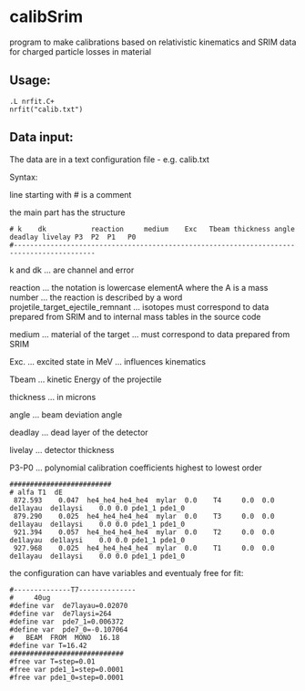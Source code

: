 calibSrim
=========

program to make calibrations based on relativistic kinematics and SRIM data for charged particle losses in material 

Usage:
---------

```
.L nrfit.C+
nrfit("calib.txt")
```


Data input:
-----------

The data are in a text configuration file - e.g. calib.txt

Syntax:

line starting with # is a comment

the main part has the structure

```#-----------------------------------------------------------------------------------------
# k    dk           reaction     medium    Exc   Tbeam thickness angle   deadlay livelay P3  P2  P1   P0
#------------------------------------------------------------------------------------------
```

k and dk ... are channel and error

reaction ... the notation is lowercase elementA where the A is a mass number
         ... the reaction is described by a word projetile_target_ejectile_remnant
         ... isotopes must correspond to data prepared from SRIM and to internal mass tables in the source code

medium ... material of the target
       ... must correspond to data prepared from SRIM

Exc.   ... excited state in MeV ... influences kinematics

Tbeam  ... kinetic Energy of the projectile

thickness ... in microns

angle ...    beam deviation angle

deadlay ... dead layer of the detector

livelay ... detector thickness

P3-P0 ...  polynomial calibration coefficients highest to lowest order

```
#########################
# alfa T1  dE
 872.593    0.047  he4_he4_he4_he4  mylar  0.0    T4     0.0  0.0   de1layau  de1laysi    0.0 0.0 pde1_1 pde1_0
 879.290    0.025  he4_he4_he4_he4  mylar  0.0    T3     0.0  0.0   de1layau  de1laysi    0.0 0.0 pde1_1 pde1_0
 921.394    0.057  he4_he4_he4_he4  mylar  0.0    T2     0.0  0.0   de1layau  de1laysi    0.0 0.0 pde1_1 pde1_0
 927.968    0.025  he4_he4_he4_he4  mylar  0.0    T1     0.0  0.0   de1layau  de1laysi    0.0 0.0 pde1_1 pde1_0

```


the configuration can have variables and eventualy free for fit:

```
#--------------T7--------------
#     40ug
#define var  de7layau=0.02070
#define var  de7laysi=264
#define var  pde7_1=0.006372
#define var  pde7_0=-0.107064
#   BEAM  FROM  MONO  16.18
#define var T=16.42
############################
#free var T=step=0.01
#free var pde1_1=step=0.0001
#free var pde1_0=step=0.0001
```
